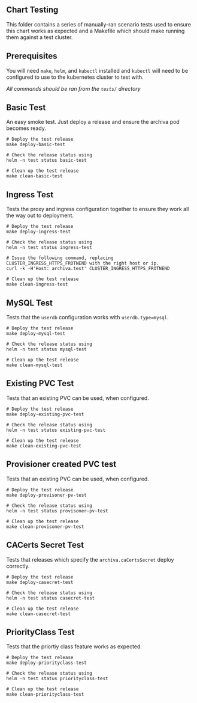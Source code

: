 ## Chart Testing

This folder contains a series of manually-ran scenario tests used to ensure this chart works as expected and a Makefile which should make running them against a test cluster.

## Prerequisites

You will need `make`, `helm`, and `kubectl` installed and `kubectl` will need to be configured to use to the kubernetes cluster to test with.

_All commands should be ran from the `tests/` directory_

## Basic Test

An easy smoke test. Just deploy a release and ensure the archiva pod becomes ready.

```
# Deploy the test release
make deploy-basic-test

# Check the release status using
helm -n test status basic-test

# Clean up the test release
make clean-basic-test
```

## Ingress Test

Tests the proxy and ingress configuration together to ensure they work all the way out to deployment.

```
# Deploy the test release
make deploy-ingress-test

# Check the release status using
helm -n test status ingress-test

# Issue the following command, replacing CLUSTER_INGRESS_HTTPS_FROTNEND with the right host or ip.
curl -k -H'Host: archiva.test' CLUSTER_INGRESS_HTTPS_FROTNEND

# Clean up the test release
make clean-ingress-test
```

## MySQL Test

Tests that the `userdb` configuration works with `userdb.type=mysql`.

```
# Deploy the test release
make deploy-mysql-test

# Check the release status using
helm -n test status mysql-test

# Clean up the test release
make clean-mysql-test
```

## Existing PVC Test

Tests that an existing PVC can be used, when configured.

```
# Deploy the test release
make deploy-existing-pvc-test

# Check the release status using
helm -n test status existing-pvc-test

# Clean up the test release
make clean-existing-pvc-test
```

## Provisioner created PVC test

Tests that an existing PVC can be used, when configured.

```
# Deploy the test release
make deploy-provisoner-pv-test

# Check the release status using
helm -n test status provisoner-pv-test

# Clean up the test release
make clean-provisoner-pv-test
```

## CACerts Secret Test

Tests that releases which specify the `archiva.caCertsSecret` deploy correctly.

```
# Deploy the test release
make deploy-casecret-test

# Check the release status using
helm -n test status casecret-test

# Clean up the test release
make clean-casecret-test
```

## PriorityClass Test

Tests that the priortiy class feature works as expected.

```
# Deploy the test release
make deploy-priorityclass-test

# Check the release status using
helm -n test status priorityclass-test

# Clean up the test release
make clean-priorityclass-test

```